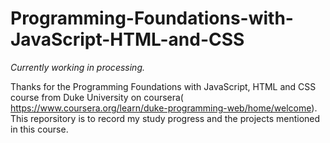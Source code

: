 # Programming-Foundations-with-JavaScript-HTML-and-CSS

*Currently working in processing.*

Thanks for the Programming Foundations with JavaScript, HTML and CSS course from Duke University on coursera( https://www.coursera.org/learn/duke-programming-web/home/welcome). This reporsitory is to record my study progress and the projects mentioned in this course.
